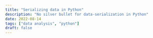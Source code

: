 ```yaml
---
title: "Serializing data in Python"
description: "No silver bullet for data-serialization in Python"
date: 2022-08-14
tags: ["data analysis", "python"]
draft: false
---
```


